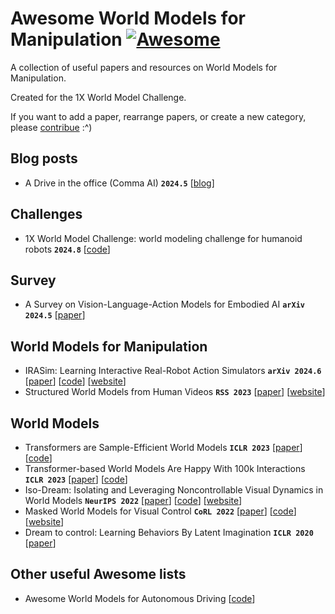 # Awesome World Models for Manipulation [![Awesome](https://cdn.rawgit.com/sindresorhus/awesome/d7305f38d29fed78fa85652e3a63e154dd8e8829/media/badge.svg)](https://github.com/sindresorhus/awesome)

A collection of useful papers and resources on World Models for Manipulation.

Created for the 1X World Model Challenge.

If you want to add a paper, rearrange papers, or create a new category, please [contribue](contributing.md) :^)


## Blog posts


- A Drive in the office (Comma AI) **`2024.5`** [[blog](https://blog.comma.ai/a-drive-in-the-office/)]


## Challenges

- 1X World Model Challenge: world modeling challenge for humanoid robots **`2024.8`** [[code](https://github.com/1x-technologies/1xgpt)]

## Survey

- A Survey on Vision-Language-Action Models for Embodied AI **`arXiv 2024.5`** [[paper](https://arxiv.org/abs/2405.14093)]


## World Models for Manipulation

- IRASim: Learning Interactive Real-Robot Action Simulators **`arXiv 2024.6`** [[paper](https://arxiv.org/pdf/22406.14540)] [[code](https://github.com/bytedance/IRASim)] [[website](https://gen-irasim.github.io)]
- Structured World Models from Human Videos **`RSS 2023`** [[paper](https://arxiv.org/pdf/2308.10901)] [[website](https://human-world-model.github.io)]


## World Models

- Transformers are Sample-Efficient World Models **`ICLR 2023`** [[paper](https://arxiv.org/pdf/2209.00588)] [[code](https://github.com/eloialonso/iris)]
- Transformer-based World Models Are Happy With 100k Interactions **`ICLR 2023`** [[paper](https://arxiv.org/pdf/2303.07109)] [[code](https://github.com/jrobine/twm)]
- Iso-Dream: Isolating and Leveraging Noncontrollable Visual  Dynamics in World Models **`NeurIPS 2022`** [[paper](https://arxiv.org/pdf/2205.13817)] [[code](https://github.com/panmt/Iso-Dream?tab=readme-ov-file)] [[website](https://sites.google.com/view/iso-dream)]
- Masked World Models for Visual Control **`CoRL 2022`** [[paper](https://arxiv.org/pdf/2206.14244)] [[code](https://github.com/younggyoseo/MWM)] [[website](https://sites.google.com/view/mwm-rl)]
- Dream to control: Learning Behaviors By Latent Imagination **`ICLR 2020`** [[paper](https://arxiv.org/pdf/1912.01603)]

## Other useful Awesome lists

- Awesome World Models for Autonomous Driving [[code](https://github.com/LMD0311/Awesome-World-Model)] 
